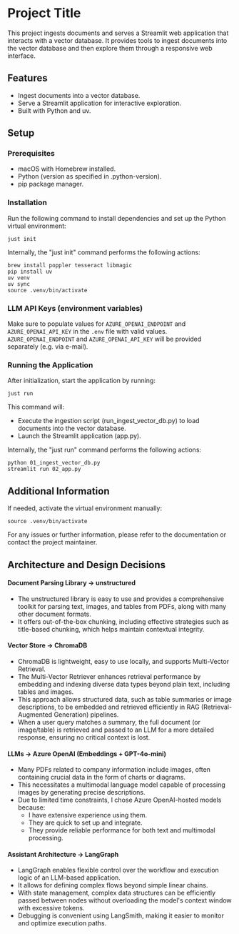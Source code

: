 # Project Title

This project ingests documents and serves a Streamlit web application that interacts with a vector database. It provides tools to ingest documents into the vector database and then explore them through a responsive web interface.

## Features

- Ingest documents into a vector database.
- Serve a Streamlit application for interactive exploration.
- Built with Python and uv.

## Setup

### Prerequisites

- macOS with Homebrew installed.
- Python (version as specified in .python-version).
- pip package manager.

### Installation

Run the following command to install dependencies and set up the Python virtual environment:

    just init

Internally, the "just init" command performs the following actions:

    brew install poppler tesseract libmagic
    pip install uv
    uv venv
    uv sync
    source .venv/bin/activate

### LLM API Keys (environment variables)

Make sure to populate values for `AZURE_OPENAI_ENDPOINT` and `AZURE_OPENAI_API_KEY`  in the `.env` file with valid values.
`AZURE_OPENAI_ENDPOINT` and `AZURE_OPENAI_API_KEY` will be provided separately (e.g. via e-mail).

### Running the Application

After initialization, start the application by running:

    just run

This command will:
- Execute the ingestion script (run_ingest_vector_db.py) to load documents into the vector database.
- Launch the Streamlit application (app.py).

Internally, the "just run" command performs the following actions:

    python 01_ingest_vector_db.py
    streamlit run 02_app.py


## Additional Information

If needed, activate the virtual environment manually:

    source .venv/bin/activate

For any issues or further information, please refer to the documentation or contact the project maintainer.


## Architecture and Design Decisions
#### Document Parsing Library → unstructured
- The unstructured library is easy to use and provides a comprehensive toolkit for parsing text, images, and tables from PDFs, along with many other document formats.
- It offers out-of-the-box chunking, including effective strategies such as title-based chunking, which helps maintain contextual integrity.

#### Vector Store → ChromaDB
- ChromaDB is lightweight, easy to use locally, and supports Multi-Vector Retrieval.
- The Multi-Vector Retriever enhances retrieval performance by embedding and indexing diverse data types beyond plain text, including tables and images.
- This approach allows structured data, such as table summaries or image descriptions, to be embedded and retrieved efficiently in RAG (Retrieval-Augmented Generation) pipelines.
- When a user query matches a summary, the full document (or image/table) is retrieved and passed to an LLM for a more detailed response, ensuring no critical context is lost.

#### LLMs → Azure OpenAI (Embeddings + GPT-4o-mini)
- Many PDFs related to company information include images, often containing crucial data in the form of charts or diagrams.
- This necessitates a multimodal language model capable of processing images by generating precise descriptions.
- Due to limited time constraints, I chose Azure OpenAI-hosted models because:
    - I have extensive experience using them.
    - They are quick to set up and integrate.
    - They provide reliable performance for both text and multimodal processing.

#### Assistant Architecture → LangGraph
- LangGraph enables flexible control over the workflow and execution logic of an LLM-based application.
- It allows for defining complex flows beyond simple linear chains.
- With state management, complex data structures can be efficiently passed between nodes without overloading the model's context window with excessive tokens.
- Debugging is convenient using LangSmith, making it easier to monitor and optimize execution paths.
